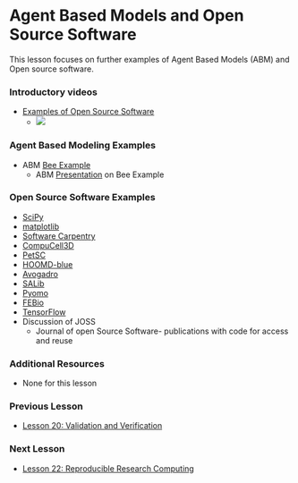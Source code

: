 # **Agent Based Models and Open Source Software**
This lesson focuses on further examples of Agent Based Models (ABM) and Open source software.

### **Introductory videos**
 * [Examples of Open Source Software](https://www.youtube.com/watch?v=60tMapC53Sw&feature=emb_title&ab_channel=AshleeN.FordVersypt)
    * [![](http://img.youtube.com/vi/60tMapC53Sw/0.jpg)](http://www.youtube.com/watch?v=60tMapC53Sw "")

### **Agent Based Modeling Examples**
  * ABM [Bee Example](https://github.com/ashleefv/BeeNestABM)
    * ABM [Presentation](https://github.com/ashleefv/ApplNumComp/blob/master/AIChE%20Bee%20pres%20ANFV.pdf) on Bee Example
    
### **Open Source Software Examples**
* [SciPy](https://scipy.org/)
* [matplotlib](https://matplotlib.org/)
* [Software Carpentry](https://github.com/swcarpentry)
* [CompuCell3D](https://compucell3d.org/)
* [PetSC](https://www.mcs.anl.gov/petsc/)
* [HOOMD-blue](http://glotzerlab.engin.umich.edu/hoomd-blue/)
* [Avogadro](http://avogadro.cc/)
* [SALib](https://joss.theoj.org/papers/10.21105/joss.00097)
* [Pyomo](http://www.pyomo.org/)
* [FEBio](https://febio.org/)
* [TensorFlow](https://www.tensorflow.org/)
* Discussion of JOSS
  * Journal of open Source Software- publications with code for access and reuse
### **Additional Resources**
* None for this lesson

### **Previous Lesson**
 * [Lesson 20: Validation and Verification](/L20:%20Validation%20and%20Verification%20of%20ABM.md)
### **Next Lesson**
 * [Lesson 22: Reproducible Research Computing](/L22:%20Reproducible%20Research%20Computing.md)
